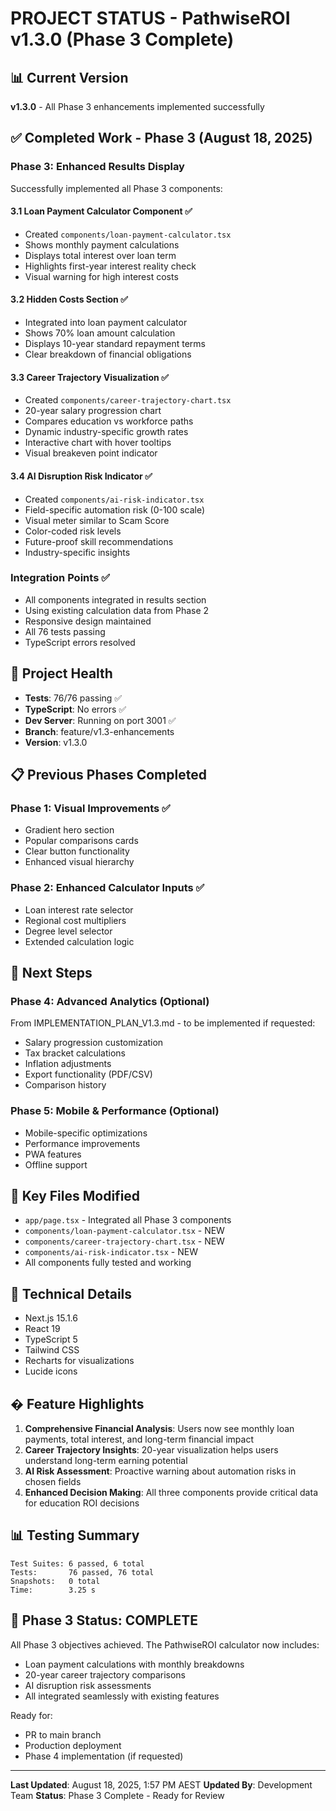 # PROJECT STATUS - PathwiseROI v1.3.0 (Phase 3 Complete)

## 📊 Current Version

**v1.3.0** - All Phase 3 enhancements implemented successfully

## ✅ Completed Work - Phase 3 (August 18, 2025)

### Phase 3: Enhanced Results Display

Successfully implemented all Phase 3 components:

#### 3.1 Loan Payment Calculator Component ✅

- Created `components/loan-payment-calculator.tsx`
- Shows monthly payment calculations
- Displays total interest over loan term
- Highlights first-year interest reality check
- Visual warning for high interest costs

#### 3.2 Hidden Costs Section ✅

- Integrated into loan payment calculator
- Shows 70% loan amount calculation
- Displays 10-year standard repayment terms
- Clear breakdown of financial obligations

#### 3.3 Career Trajectory Visualization ✅

- Created `components/career-trajectory-chart.tsx`
- 20-year salary progression chart
- Compares education vs workforce paths
- Dynamic industry-specific growth rates
- Interactive chart with hover tooltips
- Visual breakeven point indicator

#### 3.4 AI Disruption Risk Indicator ✅

- Created `components/ai-risk-indicator.tsx`
- Field-specific automation risk (0-100 scale)
- Visual meter similar to Scam Score
- Color-coded risk levels
- Future-proof skill recommendations
- Industry-specific insights

### Integration Points ✅

- All components integrated in results section
- Using existing calculation data from Phase 2
- Responsive design maintained
- All 76 tests passing
- TypeScript errors resolved

## 🎯 Project Health

- **Tests**: 76/76 passing ✅
- **TypeScript**: No errors ✅
- **Dev Server**: Running on port 3001 ✅
- **Branch**: feature/v1.3-enhancements
- **Version**: v1.3.0

## 📋 Previous Phases Completed

### Phase 1: Visual Improvements ✅

- Gradient hero section
- Popular comparisons cards
- Clear button functionality
- Enhanced visual hierarchy

### Phase 2: Enhanced Calculator Inputs ✅

- Loan interest rate selector
- Regional cost multipliers
- Degree level selector
- Extended calculation logic

## 🚀 Next Steps

### Phase 4: Advanced Analytics (Optional)

From IMPLEMENTATION_PLAN_V1.3.md - to be implemented if requested:

- Salary progression customization
- Tax bracket calculations
- Inflation adjustments
- Export functionality (PDF/CSV)
- Comparison history

### Phase 5: Mobile & Performance (Optional)

- Mobile-specific optimizations
- Performance improvements
- PWA features
- Offline support

## 📁 Key Files Modified

- `app/page.tsx` - Integrated all Phase 3 components
- `components/loan-payment-calculator.tsx` - NEW
- `components/career-trajectory-chart.tsx` - NEW
- `components/ai-risk-indicator.tsx` - NEW
- All components fully tested and working

## 🔧 Technical Details

- Next.js 15.1.6
- React 19
- TypeScript 5
- Tailwind CSS
- Recharts for visualizations
- Lucide icons

## � Feature Highlights

1. **Comprehensive Financial Analysis**: Users now see monthly loan payments, total interest, and long-term financial impact
2. **Career Trajectory Insights**: 20-year visualization helps users understand long-term earning potential
3. **AI Risk Assessment**: Proactive warning about automation risks in chosen fields
4. **Enhanced Decision Making**: All three components provide critical data for education ROI decisions

## 📊 Testing Summary

```
Test Suites: 6 passed, 6 total
Tests:       76 passed, 76 total
Snapshots:   0 total
Time:        3.25 s
```

## 🎉 Phase 3 Status: COMPLETE

All Phase 3 objectives achieved. The PathwiseROI calculator now includes:

- Loan payment calculations with monthly breakdowns
- 20-year career trajectory comparisons
- AI disruption risk assessments
- All integrated seamlessly with existing features

Ready for:

- PR to main branch
- Production deployment
- Phase 4 implementation (if requested)

---

**Last Updated**: August 18, 2025, 1:57 PM AEST
**Updated By**: Development Team
**Status**: Phase 3 Complete - Ready for Review
